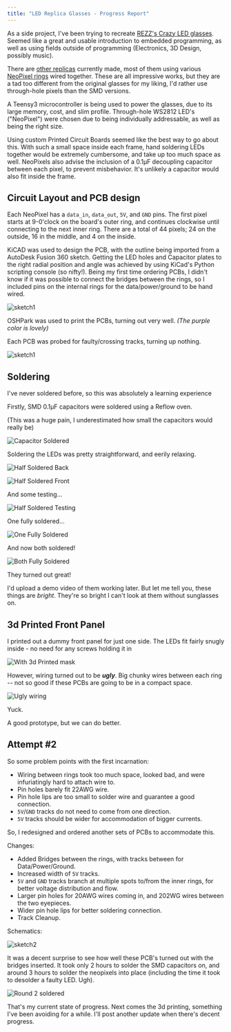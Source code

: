 ```yaml
---
title: "LED Replica Glasses - Progress Report"
---
```


As a side project, I've been trying to recreate 
[REZZ's Crazy LED glasses]({{site.url}}{{site.baseurl}}/assets/images/ledglasses/rezz.jpg). 
Seemed like a great and usable introduction to embedded programming, as well
as using fields outside of programming (Electronics, 3D Design, possibly music). 

There are [other replicas](https://www.etsy.com/listing/545785280/arcane-led-goggles-88-full-color-leds?ga_order=most_relevant&ga_search_type=all&ga_view_type=gallery&ga_search_query=led%20goggles&ref=sr_gallery-1-1)
currently made, most of them using various [NeoPixel rings](https://www.adafruit.com/product/1463)
wired together. These are all impressive works, but they are a tad too different from the original
glasses for my liking, I'd rather use through-hole pixels than the SMD versions.

A Teensy3 microcontroller is being used to power the glasses, due to its large memory, cost, 
and slim profile. Through-hole WS2812 LED's ("NeoPixel") were chosen due to being individually
addressable, as well as being the right size. 

Using custom Printed Circuit Boards seemed like the best way to go about this. With such a small
space inside each frame, hand soldering LEDs together would be extremely cumbersome, and take
up too much space as well. NeoPixels also advise the inclusion of a 0.1µF decoupling capacitor between each
pixel, to prevent misbehavior. It's unlikely a capacitor would also fit inside the frame.

## Circuit Layout and PCB design

Each NeoPixel has a `data_in`, `data_out`, `5V`, and `GND` pins. The first pixel starts at 9-0'clock
on the board's outer ring, and continues clockwise until connecting to the next inner ring. There 
are a total of 44 pixels; 24 on the outside, 16 in the middle, and 4 on the inside. 

KiCAD was used to design the PCB, with the outline being imported from a AutoDesk Fusion 360 sketch. 
Getting the LED holes and Capacitor plates to the right radial position and angle was achieved by
using KiCad's Python scripting console (so nifty!). Being my first time ordering PCBs, I didn't know
if it was possible to connect the bridges between the rings, so I included pins on the internal rings
for the data/power/ground to be hand wired.

![sketch1]({{site.url}}{{site.baseurl}}/assets/images/ledglasses/PCB_sketch1.jpg)

OSHPark was used to print the PCBs, turning out very well. _(The purple color is lovely)_

Each PCB was probed for faulty/crossing tracks, turning up nothing. 

![sketch1]({{site.url}}{{site.baseurl}}/assets/images/ledglasses/PCB1_initial.jpg)


## Soldering
I've never soldered before, so this was absolutely a learning experience

Firstly, SMD 0.1µF capacitors were soldered using a Reflow oven.

(This was a huge pain, I underestimated how small the capacitors would really be)

![Capacitor Soldered]({{site.url}}{{site.baseurl}}/assets/images/ledglasses/PCB1_cap_solder.jpg)

Soldering the LEDs was pretty straightforward, and eerily relaxing.

![Half Soldered Back]({{site.url}}{{site.baseurl}}/assets/images/ledglasses/PCB1_led_solder_b.jpg)


![Half Soldered Front]({{site.url}}{{site.baseurl}}/assets/images/ledglasses/PCB1_led_solder_f.jpg)

And some testing...

![Half Soldered Testing]({{site.url}}{{site.baseurl}}/assets/images/ledglasses/PCB1_test_wiring.jpg)

One fully soldered...

![One Fully Soldered]({{site.url}}{{site.baseurl}}/assets/images/ledglasses/PCB1_led_solder_final.jpg)

And now both soldered!

![Both Fully Soldered]({{site.url}}{{site.baseurl}}/assets/images/ledglasses/PCB1_final.jpg)

They turned out great! 

I'd upload a demo video of them working later. But let me tell you,
these things are _bright_. They're so bright I can't look at them without sunglasses on.

## 3d Printed Front Panel

I printed out a dummy front panel for just one side. The LEDs fit fairly snugly inside - 
no need for any screws holding it in

![With 3d Printed mask]({{site.url}}{{site.baseurl}}/assets/images/ledglasses/3Dprint_front.jpg)

However, wiring turned out to be **_ugly_**. Big chunky wires between each ring -- not so good
if these PCBs are going to be in a compact space.

![Ugly wiring]({{site.url}}{{site.baseurl}}/assets/images/ledglasses/PCB1_ugly_wires.jpg)

Yuck.

A good prototype, but we can do better.

## Attempt #2

So some problem points with the first incarnation:
- Wiring between rings took too much space, looked bad, and were infuriatingly hard to attach wire to.
- Pin holes barely fit 22AWG wire.
- Pin hole lips are too small to solder wire and guarantee a good connection.
- `5V`/`GND` tracks do not need to come from one direction.
- `5V` tracks should be wider for accommodation of bigger currents.

So, I redesigned and ordered another sets of PCBs to accommodate this.

Changes:
- Added Bridges between the rings, with tracks between for Data/Power/Ground.
- Increased width of `5V` tracks.
- `5V` and `GND` tracks branch at multiple spots to/from the inner rings, for better voltage distribution
and flow.
- Larger pin holes for 20AWG wires coming in, and 202WG wires between the two eyepieces.
- Wider pin hole lips for better soldering connection.
- Track Cleanup. 

Schematics:

![sketch2]({{site.url}}{{site.baseurl}}/assets/images/ledglasses/PCB_sketch2.jpg)


It was a decent surprise to see how well these PCB's turned out with the bridges inserted. It took only 2 hours to
solder the SMD capacitors on, and around 3 hours to solder the neopixels into place (including the time it took to
desolder a faulty LED. Ugh).


![Round 2 soldered]({{site.url}}{{site.baseurl}}/assets/images/ledglasses/PCB2_soldered.jpg)

That's my current state of progress. Next comes the 3d printing, something I've been avoiding for a while. I'll post
another update when there's decent progress.

